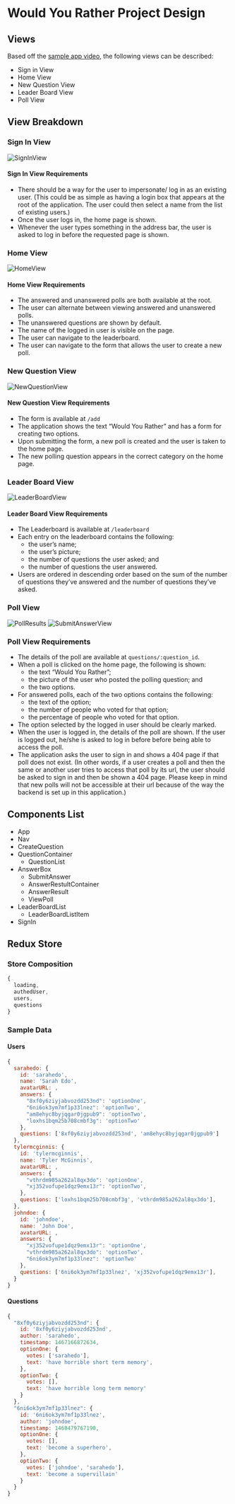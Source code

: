 # Would You Rather Project Design

## Views

Based off the [sample app video](https://www.youtube.com/watch?v=xfmSkLAL__Q&feature=emb_logo), the following views can be described:

- Sign in View
- Home View
- New Question View
- Leader Board View
- Poll View

## View Breakdown

### Sign In View

![SignInView](./wireframes/signin.png "Sign In View")

#### Sign In View Requirements
- There should be a way for the user to impersonate/ log in as an existing user. (This could be as simple as having a login box that appears at the root of the application. The user could then select a name from the list of existing users.)
- Once the user logs in, the home page is shown.
- Whenever the user types something in the address bar, the user is asked to log in before the requested page is shown.

### Home View
![HomeView](./wireframes/home.png "Home View")

#### Home View Requirements
- The answered and unanswered polls are both available at the root.
- The user can alternate between viewing answered and unanswered polls.
- The unanswered questions are shown by default.
- The name of the logged in user is visible on the page.
- The user can navigate to the leaderboard.
- The user can navigate to the form that allows the user to create a new poll.

### New Question View
![NewQuestionView](./wireframes/create-question.png "New Question View")

#### New Question View Requirements
- The form is available at `/add`
- The application shows the text “Would You Rather” and has a form for creating two options.
- Upon submitting the form, a new poll is created and the user is taken to the home page.
- The new polling question appears in the correct category on the home page.

### Leader Board View
![LeaderBoardView](./wireframes/leader-board.png "Leader Board View")

#### Leader Board View Requirements
- The Leaderboard is available at `/leaderboard`
- Each entry on the leaderboard contains the following:
  - the user’s name;
  - the user’s picture;
  - the number of questions the user asked; and
  - the number of questions the user answered.
- Users are ordered in descending order based on the sum of the number of questions they’ve answered and the number of questions they’ve asked.

### Poll View

![PollResults](./wireframes/poll-results.png "Poll Results View")
![SubmitAnswerView](./wireframes/submit-answer.png "Submit Answer View")

### Poll View Requirements
- The details of the poll are available at `questions/:question_id`.
- When a poll is clicked on the home page, the following is shown:
  - the text “Would You Rather”;
  - the picture of the user who posted the polling question; and
  - the two options.
- For answered polls, each of the two options contains the following:
  - the text of the option;
  - the number of people who voted for that option;
  - the percentage of people who voted for that option. 
- The option selected by the logged in user should be clearly marked.
- When the user is logged in, the details of the poll are shown. If the user is logged out, he/she is asked to log in before before being able to access the poll.
- The application asks the user to sign in and shows a 404 page if that poll does not exist. (In other words, if a user creates a poll and then the same or another user tries to access that poll by its url, the user should be asked to sign in and then be shown a 404 page. Please keep in mind that new polls will not be accessible at their url because of the way the backend is set up in this application.) 

## Components List

- App
- Nav
- CreateQuestion
- QuestionContainer
  - QuestionList
- AnswerBox
  - SubmitAnswer
  - AnswerRestultContainer
  - AnswerResult  
  - ViewPoll
- LeaderBoardList
  - LeaderBoardListItem
- SignIn

## Redux Store

### Store Composition
```javascript
{
  loading,
  authedUser,
  users,
  questions
}
```

### Sample Data
#### Users
```javascript
{
  sarahedo: {
    id: 'sarahedo',
    name: 'Sarah Edo',
    avatarURL: ,
    answers: {
      "8xf0y6ziyjabvozdd253nd": 'optionOne',
      "6ni6ok3ym7mf1p33lnez": 'optionTwo',
      "am8ehyc8byjqgar0jgpub9": 'optionTwo',
      "loxhs1bqm25b708cmbf3g": 'optionTwo'
    },
    questions: ['8xf0y6ziyjabvozdd253nd', 'am8ehyc8byjqgar0jgpub9']
  },
  tylermcginnis: {
    id: 'tylermcginnis',
    name: 'Tyler McGinnis',
    avatarURL: ,
    answers: {
      "vthrdm985a262al8qx3do": 'optionOne',
      "xj352vofupe1dqz9emx13r": 'optionTwo',
    },
    questions: ['loxhs1bqm25b708cmbf3g', 'vthrdm985a262al8qx3do'],
  },
  johndoe: {
    id: 'johndoe',
    name: 'John Doe',
    avatarURL: ,
    answers: {
      "xj352vofupe1dqz9emx13r": 'optionOne',
      "vthrdm985a262al8qx3do": 'optionTwo',
      "6ni6ok3ym7mf1p33lnez": 'optionTwo'
    },
    questions: ['6ni6ok3ym7mf1p33lnez', 'xj352vofupe1dqz9emx13r'],
  }
}
```
#### Questions
```javascript
{
  "8xf0y6ziyjabvozdd253nd": {
    id: '8xf0y6ziyjabvozdd253nd',
    author: 'sarahedo',
    timestamp: 1467166872634,
    optionOne: {
      votes: ['sarahedo'],
      text: 'have horrible short term memory',
    },
    optionTwo: {
      votes: [],
      text: 'have horrible long term memory'
    }
  },
  "6ni6ok3ym7mf1p33lnez": {
    id: '6ni6ok3ym7mf1p33lnez',
    author: 'johndoe',
    timestamp: 1468479767190,
    optionOne: {
      votes: [],
      text: 'become a superhero',
    },
    optionTwo: {
      votes: ['johndoe', 'sarahedo'],
      text: 'become a supervillain'
    }
  }
}
```


